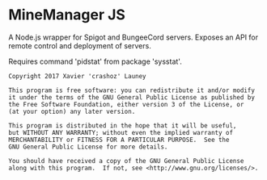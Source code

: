 # MineManager JS

A Node.js wrapper for Spigot and BungeeCord servers. Exposes an API for remote control and deployment of servers.

Requires command 'pidstat' from package 'sysstat'.

```
Copyright 2017 Xavier 'crashoz' Launey

This program is free software: you can redistribute it and/or modify
it under the terms of the GNU General Public License as published by
the Free Software Foundation, either version 3 of the License, or
(at your option) any later version.

This program is distributed in the hope that it will be useful,
but WITHOUT ANY WARRANTY; without even the implied warranty of
MERCHANTABILITY or FITNESS FOR A PARTICULAR PURPOSE.  See the
GNU General Public License for more details.

You should have received a copy of the GNU General Public License
along with this program.  If not, see <http://www.gnu.org/licenses/>.
```
